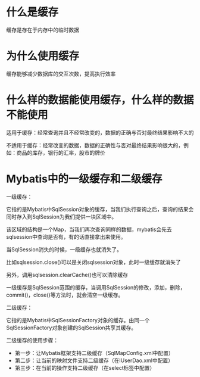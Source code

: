 # 什么是缓存
缓存是存在于内存中的临时数据

# 为什么使用缓存
缓存能够减少数据库的交互次数，提高执行效率

# 什么样的数据能使用缓存，什么样的数据不能使用
适用于缓存：经常查询并且不经常改变的，数据的正确与否对最终结果影响不大的

不适用于缓存：经常改变的数据，数据的正确性与否对最终结果影响很大的，例如：商品的库存，银行的汇率，股市的牌价

# Mybatis中的一级缓存和二级缓存
一级缓存：

它指的是Mybatis中SqlSession对象的缓存，当我们执行查询之后，查询的结果会同时存入到SqlSession为我们提供一块区域中。

该区域的结构是一个Map，当我们再次查询同样的数据，mybatis会先去sqlsession中查询是否有，有的话直接拿出来使用。

当SqlSession消失的时候，一级缓存也就消失了。

比如sqlsession.close()可以是关闭sqlsession对象，此时一级缓存就消失了

另外，调用sqlsession.clearCache()也可以清除缓存

一级缓存是SqlSession范围的缓存，当调用SqlSession的修改，添加，删除，commit()，close()等方法时，就会清空一级缓存。


二级缓存：

它指的是Mybatis中SqlSessionFactory对象的缓存。由同一个SqlSessionFactory对象创建的SqlSession共享其缓存。

二级缓存的使用步骤：
- 第一步：让Mybatis框架支持二级缓存（SqlMapConfig.xml中配置）
- 第二步：让当前的映射文件支持二级缓存（在IUserDao.xml中配置）
- 第三步：在当前的操作支持二级缓存（在select标签中配置）

